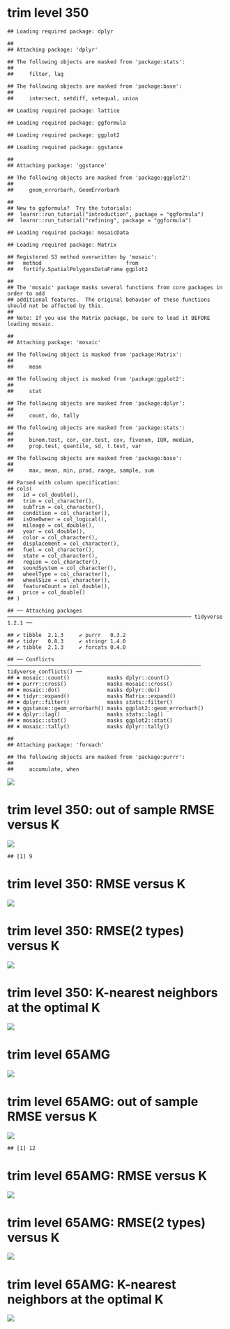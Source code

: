 trim level 350
==============

    ## Loading required package: dplyr

    ## 
    ## Attaching package: 'dplyr'

    ## The following objects are masked from 'package:stats':
    ## 
    ##     filter, lag

    ## The following objects are masked from 'package:base':
    ## 
    ##     intersect, setdiff, setequal, union

    ## Loading required package: lattice

    ## Loading required package: ggformula

    ## Loading required package: ggplot2

    ## Loading required package: ggstance

    ## 
    ## Attaching package: 'ggstance'

    ## The following objects are masked from 'package:ggplot2':
    ## 
    ##     geom_errorbarh, GeomErrorbarh

    ## 
    ## New to ggformula?  Try the tutorials: 
    ##  learnr::run_tutorial("introduction", package = "ggformula")
    ##  learnr::run_tutorial("refining", package = "ggformula")

    ## Loading required package: mosaicData

    ## Loading required package: Matrix

    ## Registered S3 method overwritten by 'mosaic':
    ##   method                           from   
    ##   fortify.SpatialPolygonsDataFrame ggplot2

    ## 
    ## The 'mosaic' package masks several functions from core packages in order to add 
    ## additional features.  The original behavior of these functions should not be affected by this.
    ## 
    ## Note: If you use the Matrix package, be sure to load it BEFORE loading mosaic.

    ## 
    ## Attaching package: 'mosaic'

    ## The following object is masked from 'package:Matrix':
    ## 
    ##     mean

    ## The following object is masked from 'package:ggplot2':
    ## 
    ##     stat

    ## The following objects are masked from 'package:dplyr':
    ## 
    ##     count, do, tally

    ## The following objects are masked from 'package:stats':
    ## 
    ##     binom.test, cor, cor.test, cov, fivenum, IQR, median,
    ##     prop.test, quantile, sd, t.test, var

    ## The following objects are masked from 'package:base':
    ## 
    ##     max, mean, min, prod, range, sample, sum

    ## Parsed with column specification:
    ## cols(
    ##   id = col_double(),
    ##   trim = col_character(),
    ##   subTrim = col_character(),
    ##   condition = col_character(),
    ##   isOneOwner = col_logical(),
    ##   mileage = col_double(),
    ##   year = col_double(),
    ##   color = col_character(),
    ##   displacement = col_character(),
    ##   fuel = col_character(),
    ##   state = col_character(),
    ##   region = col_character(),
    ##   soundSystem = col_character(),
    ##   wheelType = col_character(),
    ##   wheelSize = col_character(),
    ##   featureCount = col_double(),
    ##   price = col_double()
    ## )

    ## ── Attaching packages ─────────────────────────────────────────────────────────── tidyverse 1.2.1 ──

    ## ✔ tibble  2.1.3     ✔ purrr   0.3.2
    ## ✔ tidyr   0.8.3     ✔ stringr 1.4.0
    ## ✔ tibble  2.1.3     ✔ forcats 0.4.0

    ## ── Conflicts ────────────────────────────────────────────────────────────── tidyverse_conflicts() ──
    ## ✖ mosaic::count()            masks dplyr::count()
    ## ✖ purrr::cross()             masks mosaic::cross()
    ## ✖ mosaic::do()               masks dplyr::do()
    ## ✖ tidyr::expand()            masks Matrix::expand()
    ## ✖ dplyr::filter()            masks stats::filter()
    ## ✖ ggstance::geom_errorbarh() masks ggplot2::geom_errorbarh()
    ## ✖ dplyr::lag()               masks stats::lag()
    ## ✖ mosaic::stat()             masks ggplot2::stat()
    ## ✖ mosaic::tally()            masks dplyr::tally()

    ## 
    ## Attaching package: 'foreach'

    ## The following objects are masked from 'package:purrr':
    ## 
    ##     accumulate, when

![](exercise1-2_files/figure-markdown_strict/unnamed-chunk-1-1.png)

trim level 350: out of sample RMSE versus K
===========================================

![](exercise1-2_files/figure-markdown_strict/unnamed-chunk-2-1.png)

    ## [1] 9

trim level 350: RMSE versus K
=============================

![](exercise1-2_files/figure-markdown_strict/unnamed-chunk-3-1.png)

trim level 350: RMSE(2 types) versus K
======================================

![](exercise1-2_files/figure-markdown_strict/unnamed-chunk-4-1.png)

trim level 350: K-nearest neighbors at the optimal K
====================================================

![](exercise1-2_files/figure-markdown_strict/unnamed-chunk-5-1.png)

trim level 65AMG
================

![](exercise1-2_files/figure-markdown_strict/unnamed-chunk-6-1.png)

trim level 65AMG: out of sample RMSE versus K
=============================================

![](exercise1-2_files/figure-markdown_strict/unnamed-chunk-7-1.png)

    ## [1] 12

trim level 65AMG: RMSE versus K
===============================

![](exercise1-2_files/figure-markdown_strict/unnamed-chunk-8-1.png)

trim level 65AMG: RMSE(2 types) versus K
========================================

![](exercise1-2_files/figure-markdown_strict/unnamed-chunk-9-1.png)

trim level 65AMG: K-nearest neighbors at the optimal K
======================================================

![](exercise1-2_files/figure-markdown_strict/unnamed-chunk-10-1.png)
